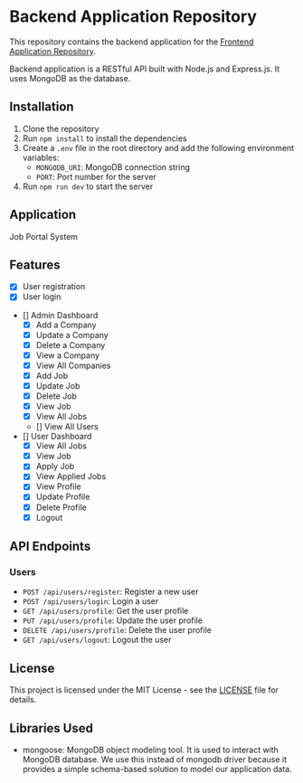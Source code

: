 # Backend Application Repository

This repository contains the backend application for the [Frontend Application Repository]().

Backend application is a RESTful API built with Node.js and Express.js. It uses MongoDB as the database.

## Installation

1. Clone the repository
2. Run `npm install` to install the dependencies
3. Create a `.env` file in the root directory and add the following environment variables:
   - `MONGODB_URI`: MongoDB connection string
   - `PORT`: Port number for the server
4. Run `npm run dev` to start the server

## Application

Job Portal System

## Features

- [x] User registration
- [x] User login

- [] Admin Dashboard
  - [x] Add a Company
  - [x] Update a Company
  - [x] Delete a Company
  - [x] View a Company
  - [x] View All Companies
  - [x] Add Job
  - [x] Update Job
  - [x] Delete Job
  - [x] View Job
  - [x] View All Jobs
  - [] View All Users
- [] User Dashboard
  - [x] View All Jobs
  - [x] View Job
  - [x] Apply Job
  - [x] View Applied Jobs
  - [x] View Profile
  - [x] Update Profile
  - [x] Delete Profile
  - [x] Logout

## API Endpoints

### Users

- `POST /api/users/register`: Register a new user
- `POST /api/users/login`: Login a user
- `GET /api/users/profile`: Get the user profile
- `PUT /api/users/profile`: Update the user profile
- `DELETE /api/users/profile`: Delete the user profile
- `GET /api/users/logout`: Logout the user

## License

This project is licensed under the MIT License - see the [LICENSE](LICENSE) file for details.

## Libraries Used

- mongoose: MongoDB object modeling tool. It is used to interact with MongoDB database. We use this instead of mongodb driver because it provides a simple schema-based solution to model our application data.
